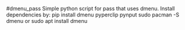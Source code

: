 #dmenu_pass
Simple python script for pass that uses dmenu.
Install dependencies by:
pip install dmenu pyperclip pynput
sudo pacman -S dmenu
or
sudo apt install dmenu
